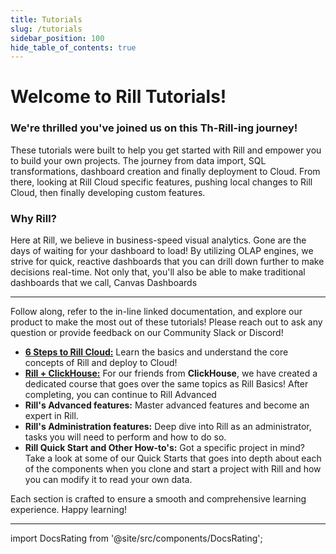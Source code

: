 ```yaml
---
title: Tutorials
slug: /tutorials
sidebar_position: 100
hide_table_of_contents: true
---
```


# Welcome to Rill Tutorials!

### We're thrilled you've joined us on this Th-Rill-ing journey!

These tutorials were built to help you get started with Rill and empower you to build your own projects. The journey from data import, SQL transformations, dashboard creation and finally deployment to Cloud. From there, looking at Rill Cloud specific features, pushing local changes to Rill Cloud, then finally developing custom features.


### Why Rill?
Here at Rill, we believe in business-speed visual analytics. Gone are the days of waiting for your dashboard to load! By utilizing OLAP engines, we strive for quick, reactive dashboards that you can drill down further to make decisions real-time. Not only that, you'll also be able to make traditional dashboards that we call, Canvas Dashboards


---
Follow along, refer to the in-line linked documentation, and explore our product to make the most out of these tutorials! Please reach out to ask any question or provide feedback on our Community Slack or Discord!

- [**6 Steps to Rill Cloud:**](/tutorials/rill_basics//launch) Learn the basics and understand the core concepts of Rill and deploy to Cloud!
- [**Rill + ClickHouse:**](/tutorials/rill_clickhouse/) For our friends from **ClickHouse**, we have created a dedicated course that goes over the same topics as Rill Basics! After completing, you can continue to Rill Advanced
- **Rill's Advanced features:** Master advanced features and become an expert in Rill.
- **Rill's Administration features:** Deep dive into Rill as an administrator, tasks you will need to perform and how to do so.
- **Rill Quick Start and Other How-to's:** Got a specific project in mind? Take a look at some of our Quick Starts that goes into depth about each of the components when you clone and start a project with Rill and how you can modify it to read your own data.


Each section is crafted to ensure a smooth and comprehensive learning experience. Happy learning!

---


import DocsRating from '@site/src/components/DocsRating';

<DocsRating />
